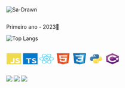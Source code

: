 ## 
<img align="center" alt="Sa-Drawn"   src="https://lh3.googleusercontent.com/pw/ADCreHe3AeXq4IKC9ff3Xdd4iyykvcjQ73-hOcL0O5FEqCxVQ8wudnPHVQ6CTepccC4bN91PkMT6M5rfYbppILuywecepBdzhMI8UV8fPO5D7E4spPYCGnyCWcAmUJxkgBtOxDkpJTvY746DEYG7kllhMiL0OWb-z8aO4qLTHEqsy8itLUXCvK9uRDcyP2GuQST8TCrCoESjCIW2zL7Wf8CA5Vlm6zRfRTArKDD6jkROvkstWOe0sQuRHDoQLfzBQCPt5v9GJKnw1PD3KpwdWCUV5GMLXqrFdUospzNv2e_bs9Zdn1yZNutlik-2n6RLGrLdk9aQDRRsJQrQIx-mzSlQsvWZfKZhq9VYPA9pOcJ6PXUcPot3zbiuk4G_YdIdUhc9T4Fc_mClgIcmhsHi1qGjBIYsGwL0ebmOCxMsvYG9YuutKdR0lZdjjQUEkY83b_63xkCUoHKYp0gyMsBOxAYfKc2NbqShCvrm1GqUR7j5aUeCGTt1ue6W5zPQxWkftJGGbRiRH4pLir6a0OCOiVCyX97uZG-eMGjKxkLi1DB1YEX1HyVJsk3vPtxil2a7YS2v4yhqN-4UHXppro6RJ3KzhDF2rot1dc9htNPjoP-zL-3PQ18EI1zRHC99pE9ihAFmSaxwjqWQZ6WgNGmV_0BAIeyx7J7g7tYL8u48t44o7oKo5AUARQ8xodKckdx_R7fDH2_vYJSx32jVF1w1JkJ4ObYWRIdky5NS2LUPYo6AwqisUG23duTPvoqTrvcr6k08dtJmYqQWOMVvYAYtdHvfk8vsbgKtiQe2ZUgOPb2l5q8U5U53f9QgHqlyTnpqAsbw-ILJuzDGGeZIvDwEv5Uu5-o0Y4Sc1TBSHHDkFaPpbABOTeVb4UKquLXOKhhlPAsCw0EB42fOdxjouFadN8jQ9oyUPeogAB3AiGjDhhcFU64tUHka3ujQmyzjg5E=w1318-h402-no?authuser=0">


##
Primeiro ano - 2023🌱

![Top Langs](https://github-readme-stats.vercel.app/api/top-langs/?username=anuraghazra&layout=compact)



<div style="display: inline_block"><br>
  <img align="center" alt="Rafa-Js" height="30" width="40" src="https://raw.githubusercontent.com/devicons/devicon/master/icons/javascript/javascript-plain.svg">
  <img align="center" alt="Rafa-Ts" height="30" width="40" src="https://raw.githubusercontent.com/devicons/devicon/master/icons/typescript/typescript-plain.svg">
  <img align="center" alt="Rafa-React" height="30" width="40" src="https://raw.githubusercontent.com/devicons/devicon/master/icons/react/react-original.svg">
  <img align="center" alt="Rafa-HTML" height="30" width="40" src="https://raw.githubusercontent.com/devicons/devicon/master/icons/html5/html5-original.svg">
  <img align="center" alt="Rafa-CSS" height="30" width="40" src="https://raw.githubusercontent.com/devicons/devicon/master/icons/css3/css3-original.svg">
  <img align="center" alt="Rafa-Python" height="30" width="40" src="https://raw.githubusercontent.com/devicons/devicon/master/icons/python/python-original.svg">
  <img align="center" alt="Rafa-Csharp" height="30" width="40" src="https://raw.githubusercontent.com/devicons/devicon/master/icons/csharp/csharp-original.svg">
  
</div>

##
<div> 
  
  <a href="https://www.instagram.com/sa_mariha/" target="_blank"><img src="https://img.shields.io/badge/-Instagram-%23E4405F?style=for-the-badge&logo=instagram&logoColor=white" target="_blank"></a>
  <a href = "mailto:sabrinammgs@gmail.com"><img src="https://img.shields.io/badge/-Gmail-%23333?style=for-the-badge&logo=gmail&logoColor=white" target="_blank"></a>
  <a href="www.linkedin.com/in/sabrina-mariha" target="_blank"><img src="https://img.shields.io/badge/-LinkedIn-%230077B5?style=for-the-badge&logo=linkedin&logoColor=white" target="_blank"></a> 
<!---

SaMariha/SaMariha is a ✨ special ✨ repository because its `README.md` (this file) appears on your GitHub profile.
You can click the Preview link to take a look at your changes.
--->
